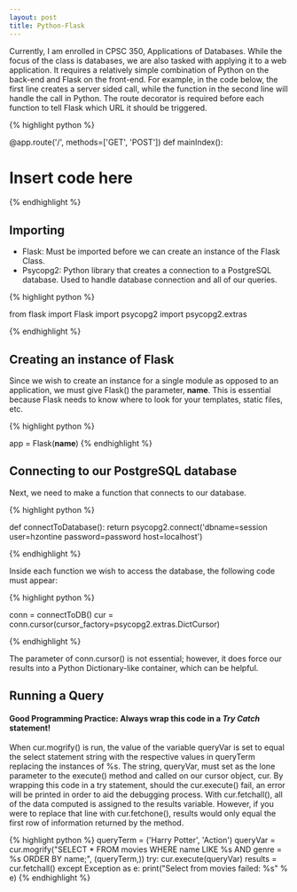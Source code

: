 ```yaml
---
layout: post
title: Python-Flask
---
```



Currently, I am enrolled in CPSC 350, Applications of Databases. While the focus of the class is databases, we are also tasked with applying it to a web application. It requires a relatively simple combination of Python on the back-end and Flask on the front-end. For example, in the code below, the first line creates a server sided call, while the function in the second line will handle the call in Python. The route decorator is required before each function to tell Flask which URL it should be triggered.

{% highlight python %}

@app.route('/', methods=['GET', 'POST'])
def mainIndex():
  # Insert code here

{% endhighlight %}

## Importing
  * Flask: Must be imported before we can create an instance of the Flask Class.
  * Psycopg2: Python library that creates a connection to a PostgreSQL database. Used to handle database connection and all of our queries.

{% highlight python %}

from flask import Flask
import psycopg2
import psycopg2.extras

{% endhighlight %}

## Creating an instance of Flask

Since we wish to create an instance for a single module as opposed to an application, we must give Flask() the parameter, __name__. This is essential because Flask needs to know where to look for your templates, static files, etc.

{% highlight python %}

app = Flask(__name__)
{% endhighlight %}

## Connecting to our PostgreSQL database

Next, we need to make a function that connects to our database.

{% highlight python %}

def connectToDatabase():
 return psycopg2.connect('dbname=session user=hzontine password=password host=localhost')

{% endhighlight %}
 
Inside each function we wish to access the database, the following code must appear:

{% highlight python %}

conn = connectToDB()
cur = conn.cursor(cursor_factory=psycopg2.extras.DictCursor)

{% endhighlight %}

The parameter of conn.cursor() is not essential; however, it does force our results into a Python Dictionary-like container, which can be helpful.

## Running a Query

#### Good Programming Practice: Always wrap this code in a _Try Catch_ statement!

When cur.mogrify() is run, the value of the variable queryVar is set to equal the select statement string with the respective values in queryTerm replacing the instances of %s. The string, queryVar, must set as the lone parameter to the execute() method and called on our cursor object, cur. By wrapping this code in a try statement, should the cur.execute() fail, an error will be printed in order to aid the debugging process. With cur.fetchall(), all of the data computed is assigned to the results variable. However, if you were to replace that line with cur.fetchone(), results would only equal the first row of information returned by the method. 

{% highlight python %}
queryTerm = ('Harry Potter', 'Action')
queryVar = cur.mogrify("SELECT * FROM movies WHERE name LIKE %s AND genre = %s ORDER BY name;", (queryTerm,))
try:
  cur.execute(queryVar)
  results = cur.fetchall()
except Exception as e:
  print("Select from movies failed: %s" % e)
{% endhighlight %}
